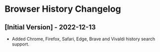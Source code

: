 # Browser History Changelog

## [Initial Version] - 2022-12-13

- Added Chrome, Firefox, Safari, Edge, Brave and Vivaldi history search support.

